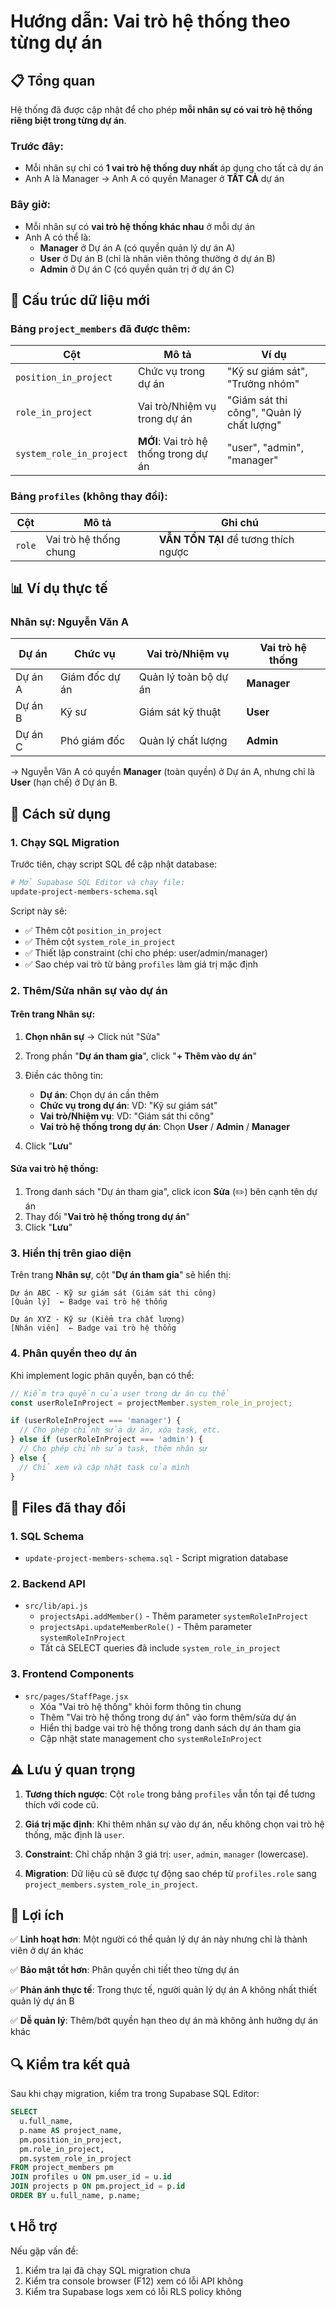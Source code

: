 # Hướng dẫn: Vai trò hệ thống theo từng dự án

## 📋 Tổng quan

Hệ thống đã được cập nhật để cho phép **mỗi nhân sự có vai trò hệ thống riêng biệt trong từng dự án**. 

### Trước đây:
- Mỗi nhân sự chỉ có **1 vai trò hệ thống duy nhất** áp dụng cho tất cả dự án
- Anh A là Manager → Anh A có quyền Manager ở **TẤT CẢ** dự án

### Bây giờ:
- Mỗi nhân sự có **vai trò hệ thống khác nhau** ở mỗi dự án
- Anh A có thể là:
  - **Manager** ở Dự án A (có quyền quản lý dự án A)
  - **User** ở Dự án B (chỉ là nhân viên thông thường ở dự án B)
  - **Admin** ở Dự án C (có quyền quản trị ở dự án C)

## 🔧 Cấu trúc dữ liệu mới

### Bảng `project_members` đã được thêm:

| Cột | Mô tả | Ví dụ |
|-----|-------|-------|
| `position_in_project` | Chức vụ trong dự án | "Kỹ sư giám sát", "Trưởng nhóm" |
| `role_in_project` | Vai trò/Nhiệm vụ trong dự án | "Giám sát thi công", "Quản lý chất lượng" |
| `system_role_in_project` | **MỚI**: Vai trò hệ thống trong dự án | "user", "admin", "manager" |

### Bảng `profiles` (không thay đổi):

| Cột | Mô tả | Ghi chú |
|-----|-------|---------|
| `role` | Vai trò hệ thống chung | **VẪN TỒN TẠI** để tương thích ngược |

## 📊 Ví dụ thực tế

### Nhân sự: Nguyễn Văn A

| Dự án | Chức vụ | Vai trò/Nhiệm vụ | Vai trò hệ thống |
|-------|---------|------------------|-------------------|
| Dự án A | Giám đốc dự án | Quản lý toàn bộ dự án | **Manager** |
| Dự án B | Kỹ sư | Giám sát kỹ thuật | **User** |
| Dự án C | Phó giám đốc | Quản lý chất lượng | **Admin** |

→ Nguyễn Văn A có quyền **Manager** (toàn quyền) ở Dự án A, nhưng chỉ là **User** (hạn chế) ở Dự án B.

## 🚀 Cách sử dụng

### 1. Chạy SQL Migration

Trước tiên, chạy script SQL để cập nhật database:

```bash
# Mở Supabase SQL Editor và chạy file:
update-project-members-schema.sql
```

Script này sẽ:
- ✅ Thêm cột `position_in_project`
- ✅ Thêm cột `system_role_in_project` 
- ✅ Thiết lập constraint (chỉ cho phép: user/admin/manager)
- ✅ Sao chép vai trò từ bảng `profiles` làm giá trị mặc định

### 2. Thêm/Sửa nhân sự vào dự án

#### Trên trang Nhân sự:

1. **Chọn nhân sự** → Click nút "Sửa"
2. Trong phần "**Dự án tham gia**", click "**+ Thêm vào dự án**"
3. Điền các thông tin:
   - **Dự án**: Chọn dự án cần thêm
   - **Chức vụ trong dự án**: VD: "Kỹ sư giám sát"
   - **Vai trò/Nhiệm vụ**: VD: "Giám sát thi công"
   - **Vai trò hệ thống trong dự án**: Chọn **User** / **Admin** / **Manager**

4. Click "**Lưu**"

#### Sửa vai trò hệ thống:

1. Trong danh sách "Dự án tham gia", click icon **Sửa** (✏️) bên cạnh tên dự án
2. Thay đổi "**Vai trò hệ thống trong dự án**"
3. Click "**Lưu**"

### 3. Hiển thị trên giao diện

Trên trang **Nhân sự**, cột "**Dự án tham gia**" sẽ hiển thị:

```
Dự án ABC - Kỹ sư giám sát (Giám sát thi công)
[Quản lý]  ← Badge vai trò hệ thống

Dự án XYZ - Kỹ sư (Kiểm tra chất lượng)
[Nhân viên]  ← Badge vai trò hệ thống
```

### 4. Phân quyền theo dự án

Khi implement logic phân quyền, bạn có thể:

```javascript
// Kiểm tra quyền của user trong dự án cụ thể
const userRoleInProject = projectMember.system_role_in_project;

if (userRoleInProject === 'manager') {
  // Cho phép chỉnh sửa dự án, xóa task, etc.
} else if (userRoleInProject === 'admin') {
  // Cho phép chỉnh sửa task, thêm nhân sự
} else {
  // Chỉ xem và cập nhật task của mình
}
```

## 📁 Files đã thay đổi

### 1. **SQL Schema**
- `update-project-members-schema.sql` - Script migration database

### 2. **Backend API**
- `src/lib/api.js`
  - `projectsApi.addMember()` - Thêm parameter `systemRoleInProject`
  - `projectsApi.updateMemberRole()` - Thêm parameter `systemRoleInProject`
  - Tất cả SELECT queries đã include `system_role_in_project`

### 3. **Frontend Components**
- `src/pages/StaffPage.jsx`
  - Xóa "Vai trò hệ thống" khỏi form thông tin chung
  - Thêm "Vai trò hệ thống trong dự án" vào form thêm/sửa dự án
  - Hiển thị badge vai trò hệ thống trong danh sách dự án tham gia
  - Cập nhật state management cho `systemRoleInProject`

## ⚠️ Lưu ý quan trọng

1. **Tương thích ngược**: Cột `role` trong bảng `profiles` vẫn tồn tại để tương thích với code cũ.

2. **Giá trị mặc định**: Khi thêm nhân sự vào dự án, nếu không chọn vai trò hệ thống, mặc định là `user`.

3. **Constraint**: Chỉ chấp nhận 3 giá trị: `user`, `admin`, `manager` (lowercase).

4. **Migration**: Dữ liệu cũ sẽ được tự động sao chép từ `profiles.role` sang `project_members.system_role_in_project`.

## 🎯 Lợi ích

✅ **Linh hoạt hơn**: Một người có thể quản lý dự án này nhưng chỉ là thành viên ở dự án khác

✅ **Bảo mật tốt hơn**: Phân quyền chi tiết theo từng dự án

✅ **Phản ánh thực tế**: Trong thực tế, người quản lý dự án A không nhất thiết quản lý dự án B

✅ **Dễ quản lý**: Thêm/bớt quyền hạn theo dự án mà không ảnh hưởng dự án khác

## 🔍 Kiểm tra kết quả

Sau khi chạy migration, kiểm tra trong Supabase SQL Editor:

```sql
SELECT 
  u.full_name,
  p.name AS project_name,
  pm.position_in_project,
  pm.role_in_project,
  pm.system_role_in_project
FROM project_members pm
JOIN profiles u ON pm.user_id = u.id
JOIN projects p ON pm.project_id = p.id
ORDER BY u.full_name, p.name;
```

## 📞 Hỗ trợ

Nếu gặp vấn đề:
1. Kiểm tra lại đã chạy SQL migration chưa
2. Kiểm tra console browser (F12) xem có lỗi API không
3. Kiểm tra Supabase logs xem có lỗi RLS policy không
